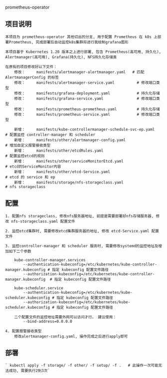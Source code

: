 prometheus-operator

## 项目说明

    本项目为 prometheus-operator 其他切出的分支, 用于配置 Prometheus 在 k8s 上部署Prometheus, 完成部署后自动监控k8s集群将进行我绘制grafana图形

    本项目基于 Kubernetes 1.20 版本之上进行部署, 包含 Prometheus(高可用, 持久化), Alertmanager(高可用), Grafana(持久化), NFS持久化存储类

    在原有的项目修改好以下文件：
        修改：     manifests/alertmanager-alertmanager.yaml   # 匹配 AlertmanagerConfig 的标签
        修改：     manifests/alertmanager-service.yaml          # 修改端口类型
        修改：     manifests/grafana-deployment.yaml            # 持久化存储 
        修改：     manifests/grafana-service.yaml               # 修改端口类型
        修改：     manifests/prometheus-prometheus.yaml         # 持久化存储 
        修改：     manifests/prometheus-service.yaml            # 修改端口类型

        新增：     manifests/kube-controllermanager-schedule-svc-ep.yaml    # 配置监控 controller-manager 和 scheduler
        新增：     manifests/other/alertmanager-config.yaml                 # 增加自定义报警接收类型
        新增：     manifests/other/etcdRules.yaml                           # 配置监控etcd的规则 
        新增：     manifests/other/serviceMonitorEtcd.yaml                  # etcd的ServiceMonitor内容
        新增：     manifests/other/etcd-Service.yaml                        # etcd 的 service 和 ep
        新增：     manifests/storage/nfs-storageclass.yaml                  # nfs storageclass

## 配置
    1. 配置nfs storageclass, 修改nfs服务器地址, 前提是需要部署好nfs存储服务器, 修改 nfs-storageclass.yaml 配置文件 

    2. 监控etcd集群时, 需要修改etcd集群服务器的地址, 修改 etcd-Service.yaml 配置文件 

    3. 监控controller-manager 和 scheduler 服务时, 需要修改systemd的监控地址及增加如下二个参数

        kube-controller-manager.services
            --authentication-kubeconfig=/etc/kubernetes/kube-controller-manager.kubeconfig # 指定 kubeconfig 配置文件路径 
            --authorization-kubeconfig=/etc/kubernetes/kube-controller-manager.kubeconfig  # 指定 kubeconfig 配置文件路径 
        
        kube-scheduler.service
            --authentication-kubeconfig=/etc/kubernetes/kube-scheduler.kubeconfig # 指定 kubeconfig 配置文件路径 
            --authorization-kubeconfig=/etc/kubernetes/kube-scheduler.kubeconfig # 指定 kubeconfig 配置文件路径 
        
        二个配置文件的监控地址需要外网可以访问才行， 建议使用：
            --bind-address=0.0.0.0
    
    4. 配置报警接收类型
        修改alertmanager-config.yaml, 操作完成之后进行apply即可


## 部署
    ` kubectl apply -f storage/ -f other/ -f setup/ -f .   # 此操作一次可能无法成功, 需要执行2到3次`

    


